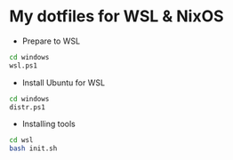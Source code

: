 # My dotfiles for WSL & NixOS

- Prepare to WSL
```sh
cd windows
wsl.ps1
```

- Install Ubuntu for WSL
```sh
cd windows
distr.ps1
```

- Installing tools
```sh
cd wsl
bash init.sh
```
